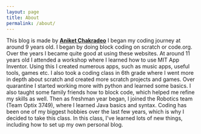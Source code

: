 ```yaml
---
layout: page
title: About
permalink: /about/
---
```


This blog is made by **[Aniket Chakradeo](https://www.youtube.com/channel/UCAytMRnhouSJnHhf4ZHsd2g/featured)** I began my coding journey at around 9 years old. I began by doing block coding on scratch or code.org. Over the years I became quite good at using these websites. At around 11 years old I attended a workshop where I learned how to use MIT App Inventor. Using this I created numerous apps, such as music apps, useful tools, games etc. I also took a coding class in 6th grade where I went more in depth about scratch and created more scratch projects and games. Over quarantine I started working more with python and learned some basics. I also taught some family friends how to block code, which helped me refine my skills as well. Then as freshman year began, I joined the Robotics team (Team Optix 3749), where I learned Java basics and syntax. Coding has been one of my biggest hobbies over the last few years, which is why I decided to take this class. In this class, I've learned lots of new things, including how to set up my own personal blog.
